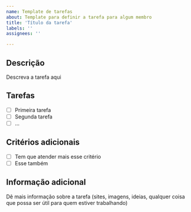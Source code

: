 ```yaml
---
name: Template de tarefas
about: Template para definir a tarefa para algum membro
title: 'Título da tarefa'
labels: ''
assignees: ''

---
```


## Descrição

Descreva a tarefa aqui

## Tarefas

- [ ] Primeira tarefa
- [ ] Segunda tarefa
- [ ] ...

## Critérios adicionais

- [ ] Tem que atender mais esse critério
- [ ] Esse também

## Informação adicional

Dê mais informação sobre a tarefa (sites, imagens, ideias, qualquer coisa que
possa ser útil para quem estiver trabalhando)

